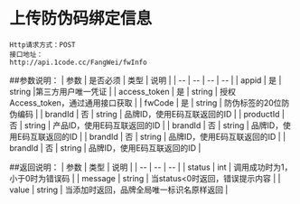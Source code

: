 # 上传防伪码绑定信息

```
Http请求方式：POST
接口地址：
http://api.1code.cc/FangWei/fwInfo
```

##参数说明：
| 参数 | 是否必须 | 类型 | 说明 |
| -- | -- | -- | -- |
| appid | 是 | string |第三方用户唯一凭证 |
| access_token | 是 | string | 授权Access_token，通过通用接口获取 | 
| fwCode | 是 | string | 防伪标签的20位防伪编码 |
| brandId | 否 | string | 品牌ID，使用E码互联返回的ID |
| productId | 否 | string | 产品ID，使用E码互联返回的ID |
| brandId | 否 | string | 品牌ID，使用E码互联返回的ID |
| brandId | 否 | string | 品牌ID，使用E码互联返回的ID |
| brandId | 否 | string | 品牌ID，使用E码互联返回的ID |

##返回说明：
| 参数 | 类型 | 说明 |
| -- | -- | -- |
| status | int | 调用成功时为1，小于0时为错误码 |
| message | string | 当status<0时返回，错误提示内容 |
| value | string | 当添加时返回，品牌全局唯一标识名原样返回 |